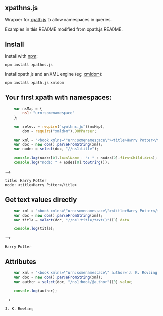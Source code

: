## xpathns.js
Wrapper for [xpath.js](https://www.npmjs.com/package/xpath.js) to allow namespaces in queries.

Examples in this README modified from xpath.js README.

## Install
Install with [npm](http://github.com/isaacs/npm):

    npm install xpathns.js

Install xpath.js and an XML engine (eg: [xmldom](https://github.com/jindw/xmldom)):

    npm install xpath.js xmldom


## Your first xpath with namespaces:
`````javascript
	var nsMap = {
		ns1: "urn:somenamespace"
	};
  
	var select = require("xpathns.js")(nsMap),
	    dom = require("xmldom").DOMParser;

	var xml = "<book xmlns=\"urn:somenamespace\"><title>Harry Potter</title></book>";
	var doc = new dom().parseFromString(xml);
	var nodes = select(doc, "//ns1:title");
	
	console.log(nodes[0].localName + ": " + nodes[0].firstChild.data);
	console.log("node: " + nodes[0].toString());
`````
-->

	title: Harry Potter
	node: <title>Harry Potter</title>

## Get text values directly
`````javascript 
    var xml = "<book xmlns=\"urn:somenamespace\"><title>Harry Potter</title></book>";
    var doc = new dom().parseFromString(xml);
    var title = select(doc, "//ns1:title/text()")[0].data;

    console.log(title);
`````  
-->
    
    Harry Potter
	
## Attributes
`````javascript  
    var xml = "<book xmlns=\"urn:somenamespace\" author='J. K. Rowling'><title>Harry Potter</title></book>";
    var doc = new dom().parseFromString(xml);
    var author = select(doc, "/ns1:book/@author")[0].value;
        
    console.log(author);
`````
-->
    
    J. K. Rowling
